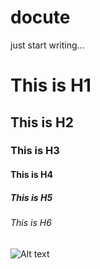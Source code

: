 # docute

just start writing...

# This is H1
## This is H2
### This is H3
#### This is H4
##### This is H5
###### This is H6

![Alt text](https://file.iviewui.com/dist/03635a3c88122ad605117128f3fda0ca.png)
